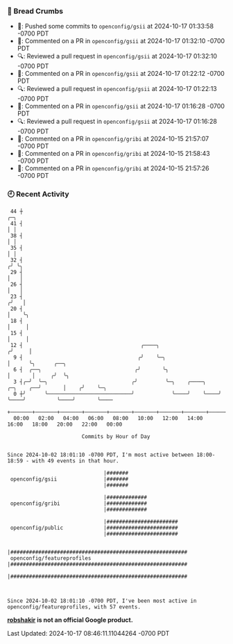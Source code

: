 ### 🍞 Bread Crumbs

 * 🚢: Pushed some commits to `openconfig/gsii` at 2024-10-17 01:33:58 -0700 PDT
 * 💬: Commented on a PR in  `openconfig/gsii` at 2024-10-17 01:32:10 -0700 PDT
 * 🔍: Reviewed a pull request in  `openconfig/gsii` at 2024-10-17 01:32:10 -0700 PDT
 * 💬: Commented on a PR in  `openconfig/gsii` at 2024-10-17 01:22:12 -0700 PDT
 * 🔍: Reviewed a pull request in  `openconfig/gsii` at 2024-10-17 01:22:13 -0700 PDT
 * 💬: Commented on a PR in  `openconfig/gsii` at 2024-10-17 01:16:28 -0700 PDT
 * 🔍: Reviewed a pull request in  `openconfig/gsii` at 2024-10-17 01:16:28 -0700 PDT
 * 💬: Commented on a PR in  `openconfig/gribi` at 2024-10-15 21:57:07 -0700 PDT
 * 💬: Commented on a PR in  `openconfig/gribi` at 2024-10-15 21:58:43 -0700 PDT
 * 💬: Commented on a PR in  `openconfig/gribi` at 2024-10-15 21:57:26 -0700 PDT

### 🕘 Recent Activity
```
 44 ┼                                                                            ╭─╮
 41 ┤                                                                            │ │
 38 ┤                                                                            │ │
 35 ┤                                                                            │ │
 32 ┤                                                                           ╭╯ ╰╮
 29 ┤                                                                           │   │
 26 ┤                                                                           │   │
 23 ┤                                                                          ╭╯   │
 20 ┤                                                                          │    ╰╮
 18 ┤                                                                          │     │
 15 ┤                                                                          │     │
 12 ┤                                      ╭────╮                             ╭╯     │
  9 ┤                                     ╭╯    ╰─╮                           │      ╰╮      ╭──╮
  6 ┤  ╭──╮                              ╭╯       ╰╮                          │       │     ╭╯  ╰╮
  3 ┤╭─╯  ╰─╮                           ╭╯         ╰─╮    ╭────╮    ╭─╮    ╭──╯       │    ╭╯    ╰─╮
  0 ┼╯      ╰───────────────────────────╯            ╰────╯    ╰────╯ ╰────╯          ╰────╯       ╰────
    +───────+───────+───────+───────+───────+───────+───────+───────+───────+───────+───────+───────+────
  00:00   02:00   04:00   06:00   08:00   10:00   12:00   14:00   16:00   18:00   20:00   22:00   00:00   

						Commits by Hour of Day


Since 2024-10-02 18:01:10 -0700 PDT, I'm most active between 18:00-18:59 - with 49 events in that hour.

```



```
                               |#######
 openconfig/gsii               |#######
                               |#######

                               |#############
 openconfig/gribi              |#############
                               |#############

                               |#######################
 openconfig/public             |#######################
                               |#######################

                               |#########################################################
 openconfig/featureprofiles    |#########################################################
                               |#########################################################



Since 2024-10-02 18:01:10 -0700 PDT, I've been most active in openconfig/featureprofiles, with 57 events.

```
**[robshakir](mailto:robjs@google.com) is not an official Google product.**  


Last Updated: 2024-10-17 08:46:11.11044264 -0700 PDT
